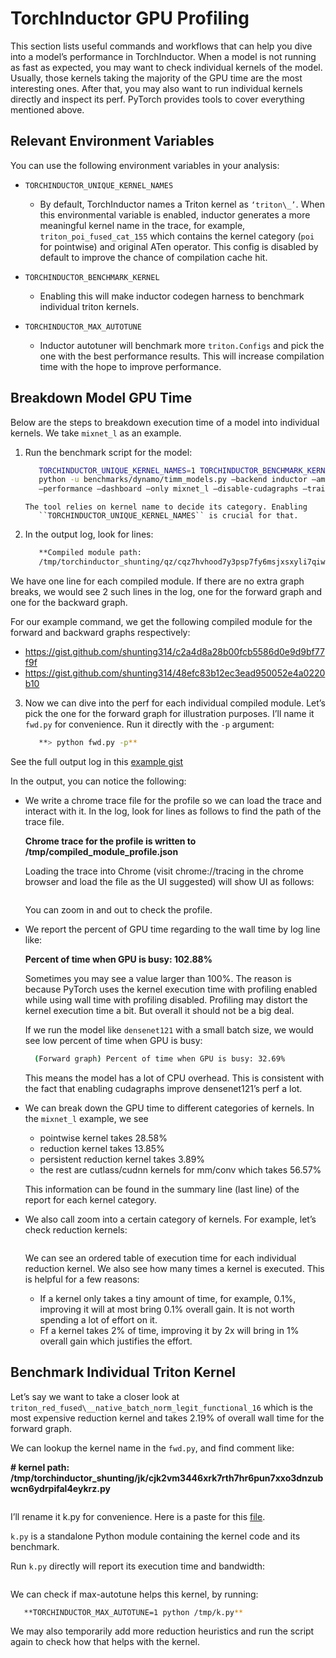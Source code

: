 # TorchInductor GPU Profiling

This section lists useful commands and workflows that can help
you dive into a model’s performance in TorchInductor. When a model is not
running as fast as expected, you may want to check individual kernels of the
model. Usually, those kernels taking the majority of the
GPU time are the most interesting ones. After that, you
may also want to run individual kernels directly and inspect its perf.
PyTorch provides tools to cover everything mentioned above.

## Relevant Environment Variables

You can use the following environment variables in your analysis:

-  ``TORCHINDUCTOR_UNIQUE_KERNEL_NAMES``

   -  By default, TorchInductor names a Triton kernel as ``‘triton\_’``. When
      this environmental variable is enabled, inductor generates a more
      meaningful kernel name in the trace, for example,
      ``triton_poi_fused_cat_155`` which contains the kernel category
      (``poi`` for pointwise) and original ATen
      operator. This config is disabled by default to improve the chance of
      compilation cache hit.

-  ``TORCHINDUCTOR_BENCHMARK_KERNEL``

   -  Enabling this will make inductor codegen harness to benchmark
      individual triton kernels.

-  ``TORCHINDUCTOR_MAX_AUTOTUNE``

   -  Inductor autotuner will benchmark more ``triton.Configs`` and pick the
      one with the best performance results. This will increase compilation
      time with the hope to improve performance.

## Breakdown Model GPU Time

Below are the steps to breakdown execution time of a model into
individual kernels. We take ``mixnet_l`` as an example.

1. Run the benchmark script for the model:

   ```bash
      TORCHINDUCTOR_UNIQUE_KERNEL_NAMES=1 TORCHINDUCTOR_BENCHMARK_KERNEL=1
      python -u benchmarks/dynamo/timm_models.py –backend inductor –amp
      –performance –dashboard –only mixnet_l –disable-cudagraphs –training
   ```
   ```{note}
   The tool relies on kernel name to decide its category. Enabling
      ``TORCHINDUCTOR_UNIQUE_KERNEL_NAMES`` is crucial for that.
   ```
2. In the output log, look for lines:

   ```bash
      **Compiled module path:
      /tmp/torchinductor_shunting/qz/cqz7hvhood7y3psp7fy6msjxsxyli7qiwiybizdwtjw6ffyq5wwd.py**
   ```

We have one line for each compiled module. If there are no extra graph
breaks, we would see 2 such lines in the log, one for the forward graph
and one for the backward graph.

For our example command, we get the following compiled module for the
forward and backward graphs respectively:

-  https://gist.github.com/shunting314/c2a4d8a28b00fcb5586d0e9d9bf77f9f
-  https://gist.github.com/shunting314/48efc83b12ec3ead950052e4a0220b10

3. Now we can dive into the perf for each individual compiled module.
   Let’s pick the one for the forward graph for illustration purposes.
   I’ll name it ``fwd.py`` for convenience. Run it directly with the
   ``-p`` argument:

   ```bash
      **> python fwd.py -p**
   ```

See the full output log in this [example gist](https://gist.github.com/shunting314/8243734a38b5733ea78479209c0ae893)

In the output, you can notice the following:

* We write a chrome trace file for the profile so we can load the trace and interact with it. In the log, look for lines as follows to find the path of the trace file.


  **Chrome trace for the profile is written to /tmp/compiled_module_profile.json**

   Loading the trace into Chrome (visit chrome://tracing in the chrome browser and load the file as the UI suggested) will show UI as follows:

   ```{image} _static/img/inductor_profiling/trace.png
   ```

   You can zoom in and out to check the profile.

* We report the percent of GPU time regarding to the wall time by log line like:

  **Percent of time when GPU is busy: 102.88%**

  Sometimes you may see a value larger than 100%. The reason is because PyTorch
  uses the kernel execution time with profiling enabled while using wall time
  with profiling disabled. Profiling may distort the kernel execution time a
  bit. But overall it should not be a big deal.

  If we run the model like ``densenet121`` with a small batch size, we would see
  low percent of time when GPU is busy:

   ```bash
     (Forward graph) Percent of time when GPU is busy: 32.69%
   ```

  This means the model has a lot of CPU overhead. This is consistent with
  the fact that enabling cudagraphs improve densenet121’s perf a lot.

* We can break down the GPU time to different categories of kernels.
  In the ``mixnet_l`` example, we see

  -  pointwise kernel takes 28.58%
  -  reduction kernel takes 13.85%
  -  persistent reduction kernel takes 3.89%
  -  the rest are cutlass/cudnn kernels for mm/conv which takes 56.57%

  This information can be found in the summary line (last line)
  of the report for each kernel category.

* We also call zoom into a certain category of kernels. For example,
  let’s check reduction kernels:

  ```{image} _static/img/inductor_profiling/kernel_breakdown.png
  ```

  We can see an ordered table of execution time for each individual
  reduction kernel. We also see how many times a kernel is executed. This
  is helpful for a few reasons:

  - If a kernel only takes a tiny amount of time, for example, 0.1%,
    improving it will at most bring 0.1% overall gain. It is not
    worth spending a lot of effort on it.
  - Ff a kernel takes 2% of time, improving it by 2x will bring in 1%
    overall gain which justifies the effort.

## Benchmark Individual Triton Kernel

Let’s say we want to take a closer look at
``triton_red_fused\__native_batch_norm_legit_functional_16`` which is the
most expensive reduction kernel and takes 2.19% of overall wall time for
the forward graph.

We can lookup the kernel name in the ``fwd.py``, and find comment like:

**# kernel path:
/tmp/torchinductor_shunting/jk/cjk2vm3446xrk7rth7hr6pun7xxo3dnzubwcn6ydrpifal4eykrz.py**

```{image} _static/img/inductor_profiling/inductor_code.png
```

I’ll rename it k.py for convenience. Here is a paste for this [file](https://gist.github.com/shunting314/96a0afef9dce53d6357bf1633094f358).

``k.py`` is a standalone Python module containing the kernel code and its
benchmark.

Run ``k.py`` directly will report its execution time and bandwidth:

 ```{image} _static/img/inductor_profiling/terminal_printout.png
 ```

We can check if max-autotune helps this kernel, by running:

```bash
   **TORCHINDUCTOR_MAX_AUTOTUNE=1 python /tmp/k.py**
```
We may also temporarily add more reduction heuristics and run the script
again to check how that helps with the kernel.
